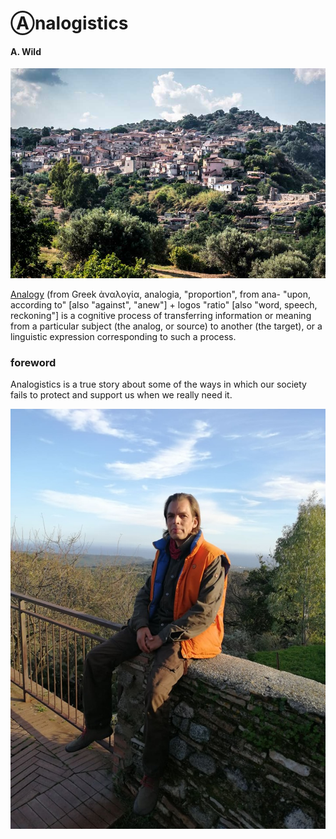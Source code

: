 # Ⓐnalogistics
#### A. Wild

![Riace](riace.jpg)

[Analogy](https://en.wikipedia.org/wiki/Analogy) (from Greek ἀναλογία, analogia, "proportion", from ana- "upon, according to" [also "against", "anew"] + logos "ratio" [also "word, speech, reckoning"] is a cognitive process of transferring information or meaning from a particular subject (the analog, or source) to another (the target), or a linguistic expression corresponding to such a process.

### foreword
Analogistics is a true story about some of the ways in which our society fails to protect and support us when we really need it.

![Wild](wild.jpg)
